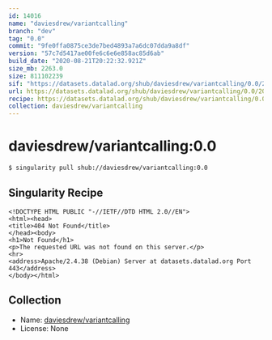 ```yaml
---
id: 14016
name: "daviesdrew/variantcalling"
branch: "dev"
tag: "0.0"
commit: "9fe0ffa0875ce3de7bed4893a7a6dc07dda9a8df"
version: "57c7d5417ae00fe6c6e6e858ac85d6ab"
build_date: "2020-08-21T20:22:32.921Z"
size_mb: 2263.0
size: 811102239
sif: "https://datasets.datalad.org/shub/daviesdrew/variantcalling/0.0/2020-08-21-9fe0ffa0-57c7d541/57c7d5417ae00fe6c6e6e858ac85d6ab.sif"
url: https://datasets.datalad.org/shub/daviesdrew/variantcalling/0.0/2020-08-21-9fe0ffa0-57c7d541/
recipe: https://datasets.datalad.org/shub/daviesdrew/variantcalling/0.0/2020-08-21-9fe0ffa0-57c7d541/Singularity
collection: daviesdrew/variantcalling
---
```


# daviesdrew/variantcalling:0.0

```bash
$ singularity pull shub://daviesdrew/variantcalling:0.0
```

## Singularity Recipe

```singularity
<!DOCTYPE HTML PUBLIC "-//IETF//DTD HTML 2.0//EN">
<html><head>
<title>404 Not Found</title>
</head><body>
<h1>Not Found</h1>
<p>The requested URL was not found on this server.</p>
<hr>
<address>Apache/2.4.38 (Debian) Server at datasets.datalad.org Port 443</address>
</body></html>
```

## Collection

 - Name: [daviesdrew/variantcalling](https://github.com/daviesdrew/variantcalling)
 - License: None

